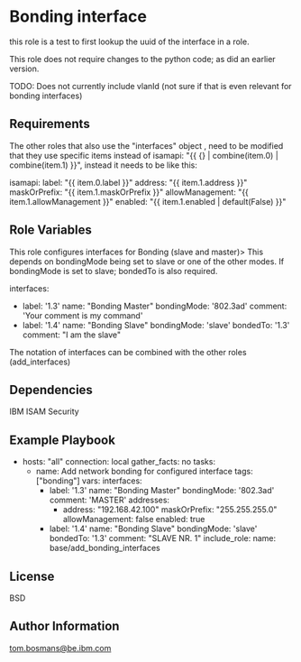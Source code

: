 Bonding interface
=========

this role is a test to first lookup the uuid of the interface in a role.

This role does not require changes to the python code; as did an earlier version.

TODO: Does not currently include vlanId (not sure if that is even relevant for bonding interfaces)

Requirements
------------

The other roles that also use the "interfaces" object , need to be modified that they use specific items instead of
 isamapi: "{{ {} | combine(item.0) | combine(item.1) }}", instead it needs to be like this:

 isamapi:
      label: "{{ item.0.label }}"
      address: "{{ item.1.address }}"
      maskOrPrefix: "{{ item.1.maskOrPrefix }}"
      allowManagement: "{{ item.1.allowManagement }}"
      enabled: "{{ item.1.enabled | default(False) }}"

Role Variables
--------------

This role configures interfaces for Bonding (slave and master)>
This depends on bondingMode being set to slave or one of the other modes.
If bondingMode is set to slave; bondedTo is also required.

interfaces:
  - label: '1.3'
    name: "Bonding Master"
    bondingMode: '802.3ad'
    comment: 'Your comment is my command'
  - label: '1.4'
    name: "Bonding Slave"
    bondingMode: 'slave'
    bondedTo: '1.3'
    comment: "I am the slave"

The notation of interfaces can be combined with the other roles (add_interfaces)

Dependencies
------------

IBM ISAM Security

Example Playbook
----------------

- hosts: "all"
  connection: local
  gather_facts: no
  tasks:
    - name: Add network bonding for configured interface
      tags: ["bonding"]
      vars:
        interfaces:
        - label: '1.3'
          name: "Bonding Master"
          bondingMode: '802.3ad'
          comment: 'MASTER'
          addresses:
          - address: "192.168.42.100"
            maskOrPrefix: "255.255.255.0"
            allowManagement: false
            enabled: true
        - label: '1.4'
          name: "Bonding Slave"
          bondingMode: 'slave'
          bondedTo: '1.3'
          comment: "SLAVE NR. 1"
      include_role:
       name: base/add_bonding_interfaces

License
-------

BSD

Author Information
------------------

tom.bosmans@be.ibm.com

